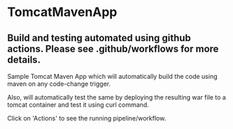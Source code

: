 # TomcatMavenApp

## Build and testing automated using github actions. Please see .github/workflows for more details.

Sample Tomcat Maven App which will automatically build the code using maven on any code-change trigger.

Also, will automatically test the same by deploying the resulting war file to a tomcat container and test it using curl command. 

Click on 'Actions' to see the running pipeline/workflow.
